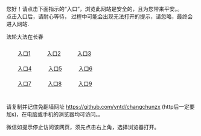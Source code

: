 您好！请点击下面指示的“入口”，浏览此网站是安全的，且为您带来平安。。 <br/>
点击入口后，请耐心等待， 过程中可能会出现无法打开的提示，请忽略，最终会进入网站. </br>

法轮大法在长春<br/>
<div style="padding:10px"><a style="margin:20px" target="_blank" href="https://duqyeeajl8wje.cloudfront.net/2Qpsp?bhehx" id="ccLink1" rel="nofollow">入口1</a> <a target="_blank" style="margin:20px" href="https://d2f0k73qjze3vm.cloudfront.net/2Qpsp?ttcjug" id="ccLink2" rel="nofollow">入口2</a> <a style="margin:20px" target="_blank" href="https://dps7roq0khurk.cloudfront.net/2Qpsp?ltdjvwr" id="ccLink3" rel="nofollow">入口3</a></div>

<div style="padding:10px" ><a style="margin:20px" target="_blank" href="https://duqyeeajl8wje.cloudfront.net/2Qpsp?bhehx" id="ccLink4" rel="nofollow">入口4</a> <a style="margin:20px" href="https://d2f0k73qjze3vm.cloudfront.net/2Qpsp?ttcjug" target="_blank" id="ccLink5" rel="nofollow">入口5</a> <a style="margin:20px" href="https://dps7roq0khurk.cloudfront.net/2Qpsp?ltdjvwr" target="_blank" id="ccLink6" rel="nofollow">入口6</a></div>

<div style="padding:10px"><a style="margin:20px" target="_blank" href="https://duqyeeajl8wje.cloudfront.net/2Qpsp?bhehx" id="ccLink7" rel="nofollow">入口7</a> <a style="margin:20px" href="https://d2f0k73qjze3vm.cloudfront.net/2Qpsp?ttcjug" target="_blank" id="ccLink8" rel="nofollow">入口8</a> <a style="margin:20px" target="_blank" href="https://dps7roq0khurk.cloudfront.net/2Qpsp?ltdjvwr" id="ccLink9" rel="nofollow">入口9</a></div>

<br/>



请复制并记住免翻墙网址 https://github.com/yntd/changchunzx (http后一定要加s)，在电脑或手机的浏览器均可访问。。<br/>

微信如提示停止访问该网页，须先点击右上角，选择浏览器打开。
